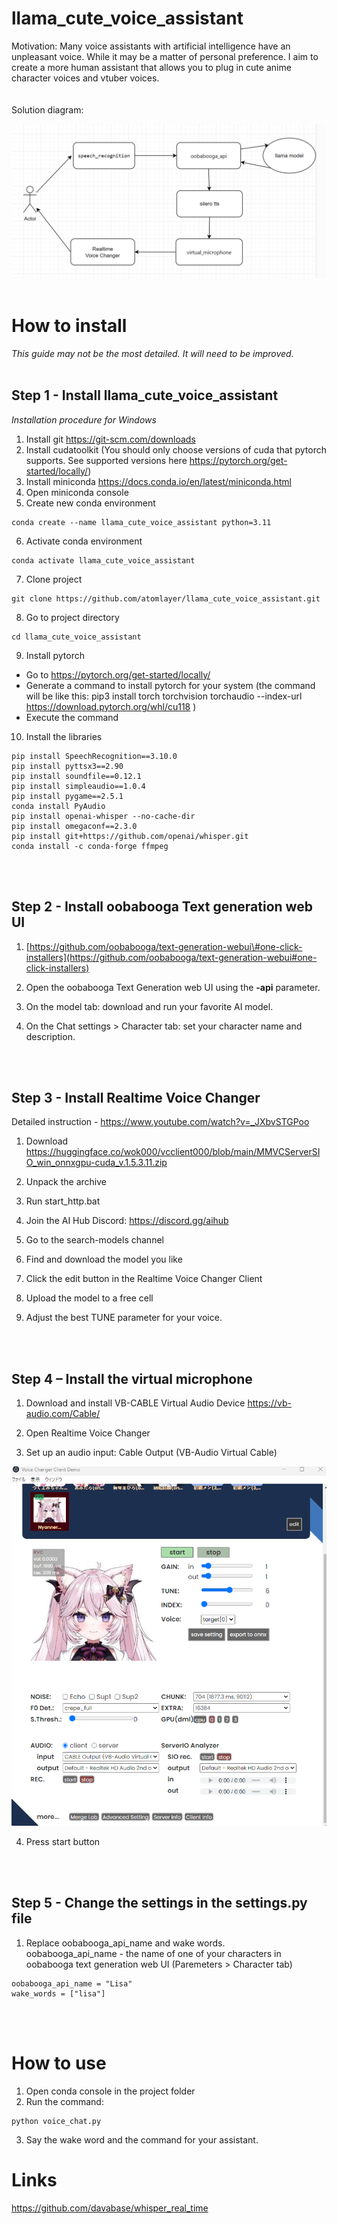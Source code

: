# llama_cute_voice_assistant

Motivation: Many voice assistants with artificial intelligence have an unpleasant voice. While it may be a matter of personal preference. I aim to create a more human assistant that allows you to plug in cute anime character voices and vtuber voices.
<br>
<br>
<br>
Solution diagram:

![](media/2858db90ced343578868eeafaf30ee79.png)
<br>
<br>
# How to install

*This guide may not be the most detailed. It will need to be improved.*
<br>
<br>

## Step 1 - Install llama_cute_voice_assistant

*Installation procedure for Windows*

1) Install git https://git-scm.com/downloads
2) Install cudatoolkit (You should only choose versions of cuda that pytorch supports. See supported versions here https://pytorch.org/get-started/locally/) 
3) Install miniconda https://docs.conda.io/en/latest/miniconda.html
4) Open miniconda console
5) Create new conda environment

```
conda create --name llama_cute_voice_assistant python=3.11
```

6) Activate conda environment

```
conda activate llama_cute_voice_assistant
```

7) Clone project

```
git clone https://github.com/atomlayer/llama_cute_voice_assistant.git
```

8) Go to project directory

```
cd llama_cute_voice_assistant
```


9) Install pytorch 
- Go to https://pytorch.org/get-started/locally/
- Generate a command to install pytorch for your system (the command will be like this: pip3 install torch torchvision torchaudio --index-url https://download.pytorch.org/whl/cu118 )
- Execute the command

10) Install the libraries

```
pip install SpeechRecognition==3.10.0 
pip install pyttsx3==2.90 
pip install soundfile==0.12.1
pip install simpleaudio==1.0.4
pip install pygame==2.5.1
conda install PyAudio
pip install openai-whisper --no-cache-dir
pip install omegaconf==2.3.0
pip install git+https://github.com/openai/whisper.git
conda install -c conda-forge ffmpeg
```
<br>
<br>


## Step 2 - Install oobabooga Text generation web UI

1) [https://github.com/oobabooga/text-generation-webui\#one-click-installers](https://github.com/oobabooga/text-generation-webui#one-click-installers)

2) Open the oobabooga Text Generation web UI using the **-api** parameter.

3) On the model tab: download and run your favorite AI model.

4) On the Chat settings \> Character tab: set your character name and description.
<br>
<br>

## Step 3 - Install Realtime Voice Changer

Detailed instruction - <https://www.youtube.com/watch?v=_JXbvSTGPoo>
<br>

1) Download https://huggingface.co/wok000/vcclient000/blob/main/MMVCServerSIO_win_onnxgpu-cuda_v.1.5.3.11.zip

2) Unpack the archive

3) Run start_http.bat

4) Join the AI Hub Discord: https://discord.gg/aihub

5) Go to the search-models channel

6) Find and download the model you like

7) Click the edit button in the Realtime Voice Changer Client

8) Upload the model to a free cell

9) Adjust the best TUNE parameter for your voice.
<br>
<br>

## Step 4 – Install the virtual microphone

1) Download and install VB-CABLE Virtual Audio Device <https://vb-audio.com/Cable/>

2) Open Realtime Voice Changer

3) Set up an audio input: Cable Output (VB-Audio Virtual Cable)

![](media/6b7f24ec79fe7fb7ab599c5ee15e1a88.png)

4) Press start button
<br>
<br>


## Step 5 - Change the settings in the settings.py file

1) Replace oobabooga_api_name and wake words.<br>
   oobabooga_api_name - the name of one of your characters in oobabooga text generation web UI (Paremeters > Character tab)
```
oobabooga_api_name = "Lisa"
wake_words = ["lisa"]
```

<br>
<br>

# How to use

1) Open conda console in the project folder
2) Run the command: 
```
python voice_chat.py
```
3) Say the wake word and the command for your assistant.


# Links
https://github.com/davabase/whisper_real_time
